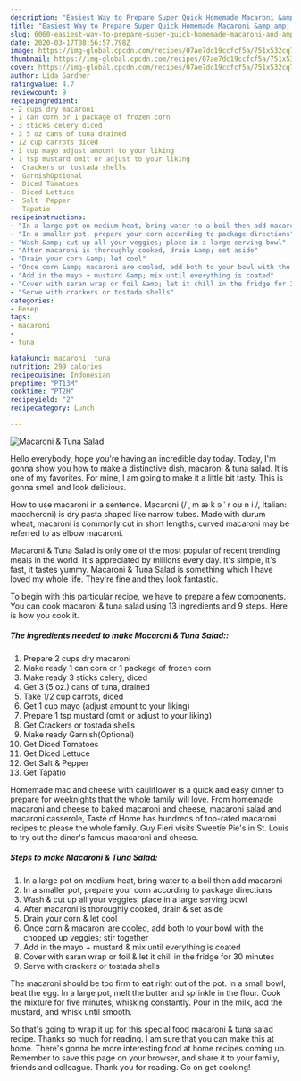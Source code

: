 ```yaml
---
description: "Easiest Way to Prepare Super Quick Homemade Macaroni &amp;amp; Tuna Salad"
title: "Easiest Way to Prepare Super Quick Homemade Macaroni &amp;amp; Tuna Salad"
slug: 6060-easiest-way-to-prepare-super-quick-homemade-macaroni-and-amp-tuna-salad
date: 2020-03-17T08:56:57.798Z
image: https://img-global.cpcdn.com/recipes/07ae7dc19ccfcf5a/751x532cq70/macaroni-tuna-salad-recipe-main-photo.jpg
thumbnail: https://img-global.cpcdn.com/recipes/07ae7dc19ccfcf5a/751x532cq70/macaroni-tuna-salad-recipe-main-photo.jpg
cover: https://img-global.cpcdn.com/recipes/07ae7dc19ccfcf5a/751x532cq70/macaroni-tuna-salad-recipe-main-photo.jpg
author: Lida Gardner
ratingvalue: 4.7
reviewcount: 9
recipeingredient:
- 2 cups dry macaroni
- 1 can corn or 1 package of frozen corn
- 3 sticks celery diced
- 3 5 oz cans of tuna drained
- 12 cup carrots diced
- 1 cup mayo adjust amount to your liking
- 1 tsp mustard omit or adjust to your liking
-  Crackers or tostada shells
-  GarnishOptional
-  Diced Tomatoes
-  Diced Lettuce
-  Salt  Pepper
-  Tapatio
recipeinstructions:
- "In a large pot on medium heat, bring water to a boil then add macaroni"
- "In a smaller pot, prepare your corn according to package directions"
- "Wash &amp; cut up all your veggies; place in a large serving bowl"
- "After macaroni is thoroughly cooked, drain &amp; set aside"
- "Drain your corn &amp; let cool"
- "Once corn &amp; macaroni are cooled, add both to your bowl with the chopped up veggies; stir together"
- "Add in the mayo + mustard &amp; mix until everything is coated"
- "Cover with saran wrap or foil &amp; let it chill in the fridge for 30 minutes"
- "Serve with crackers or tostada shells"
categories:
- Resep
tags:
- macaroni
- 
- tuna

katakunci: macaroni  tuna
nutrition: 299 calories
recipecuisine: Indonesian
preptime: "PT13M"
cooktime: "PT2H"
recipeyield: "2"
recipecategory: Lunch

---
```



![Macaroni &amp; Tuna Salad](https://img-global.cpcdn.com/recipes/07ae7dc19ccfcf5a/751x532cq70/macaroni-tuna-salad-recipe-main-photo.jpg)

Hello everybody, hope you're having an incredible day today. Today, I'm gonna show you how to make a distinctive dish, macaroni &amp; tuna salad. It is one of my favorites. For mine, I am going to make it a little bit tasty. This is gonna smell and look delicious.

How to use macaroni in a sentence. Macaroni (/ ˌ m æ k ə ˈ r oʊ n i /, Italian: maccheroni) is dry pasta shaped like narrow tubes. Made with durum wheat, macaroni is commonly cut in short lengths; curved macaroni may be referred to as elbow macaroni.

Macaroni &amp; Tuna Salad is only one of the most popular of recent trending meals in the world. It's appreciated by millions every day. It's simple, it's fast, it tastes yummy. Macaroni &amp; Tuna Salad is something which I have loved my whole life. They're fine and they look fantastic.


To begin with this particular recipe, we have to prepare a few components. You can cook macaroni &amp; tuna salad using 13 ingredients and 9 steps. Here is how you cook it.

##### The ingredients needed to make Macaroni &amp; Tuna Salad::

1. Prepare 2 cups dry macaroni
1. Make ready 1 can corn or 1 package of frozen corn
1. Make ready 3 sticks celery, diced
1. Get 3 (5 oz.) cans of tuna, drained
1. Take 1/2 cup carrots, diced
1. Get 1 cup mayo (adjust amount to your liking)
1. Prepare 1 tsp mustard (omit or adjust to your liking)
1. Get  Crackers or tostada shells
1. Make ready  Garnish(Optional)
1. Get  Diced Tomatoes
1. Get  Diced Lettuce
1. Get  Salt &amp; Pepper
1. Get  Tapatio


Homemade mac and cheese with cauliflower is a quick and easy dinner to prepare for weeknights that the whole family will love. From homemade macaroni and cheese to baked macaroni and cheese, macaroni salad and macaroni casserole, Taste of Home has hundreds of top-rated macaroni recipes to please the whole family. Guy Fieri visits Sweetie Pie&#39;s in St. Louis to try out the diner&#39;s famous macaroni and cheese. 

##### Steps to make Macaroni &amp; Tuna Salad:

1. In a large pot on medium heat, bring water to a boil then add macaroni
1. In a smaller pot, prepare your corn according to package directions
1. Wash &amp; cut up all your veggies; place in a large serving bowl
1. After macaroni is thoroughly cooked, drain &amp; set aside
1. Drain your corn &amp; let cool
1. Once corn &amp; macaroni are cooled, add both to your bowl with the chopped up veggies; stir together
1. Add in the mayo + mustard &amp; mix until everything is coated
1. Cover with saran wrap or foil &amp; let it chill in the fridge for 30 minutes
1. Serve with crackers or tostada shells


The macaroni should be too firm to eat right out of the pot. In a small bowl, beat the egg. In a large pot, melt the butter and sprinkle in the flour. Cook the mixture for five minutes, whisking constantly. Pour in the milk, add the mustard, and whisk until smooth. 

So that's going to wrap it up for this special food macaroni &amp; tuna salad recipe. Thanks so much for reading. I am sure that you can make this at home. There's gonna be more interesting food at home recipes coming up. Remember to save this page on your browser, and share it to your family, friends and colleague. Thank you for reading. Go on get cooking!
